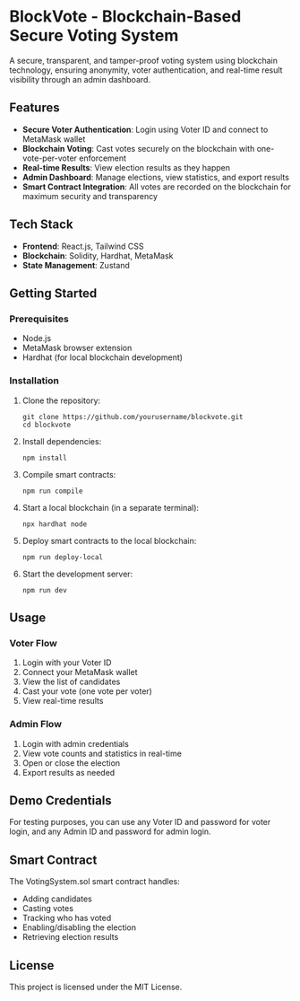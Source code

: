 # BlockVote - Blockchain-Based Secure Voting System

A secure, transparent, and tamper-proof voting system using blockchain technology, ensuring anonymity, voter authentication, and real-time result visibility through an admin dashboard.

## Features

- **Secure Voter Authentication**: Login using Voter ID and connect to MetaMask wallet
- **Blockchain Voting**: Cast votes securely on the blockchain with one-vote-per-voter enforcement
- **Real-time Results**: View election results as they happen
- **Admin Dashboard**: Manage elections, view statistics, and export results
- **Smart Contract Integration**: All votes are recorded on the blockchain for maximum security and transparency

## Tech Stack

- **Frontend**: React.js, Tailwind CSS
- **Blockchain**: Solidity, Hardhat, MetaMask
- **State Management**: Zustand

## Getting Started

### Prerequisites

- Node.js
- MetaMask browser extension
- Hardhat (for local blockchain development)

### Installation

1. Clone the repository:
   ```
   git clone https://github.com/yourusername/blockvote.git
   cd blockvote
   ```

2. Install dependencies:
   ```
   npm install
   ```

3. Compile smart contracts:
   ```
   npm run compile
   ```

4. Start a local blockchain (in a separate terminal):
   ```
   npx hardhat node
   ```

5. Deploy smart contracts to the local blockchain:
   ```
   npm run deploy-local
   ```

6. Start the development server:
   ```
   npm run dev
   ```

## Usage

### Voter Flow

1. Login with your Voter ID
2. Connect your MetaMask wallet
3. View the list of candidates
4. Cast your vote (one vote per voter)
5. View real-time results

### Admin Flow

1. Login with admin credentials
2. View vote counts and statistics in real-time
3. Open or close the election
4. Export results as needed

## Demo Credentials

For testing purposes, you can use any Voter ID and password for voter login, and any Admin ID and password for admin login.

## Smart Contract

The VotingSystem.sol smart contract handles:

- Adding candidates
- Casting votes
- Tracking who has voted
- Enabling/disabling the election
- Retrieving election results

## License

This project is licensed under the MIT License.